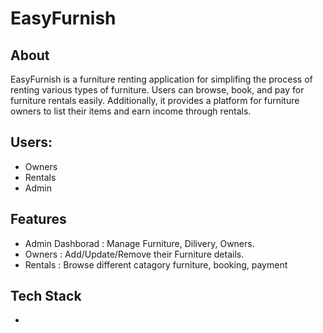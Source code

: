 
# EasyFurnish

## About

EasyFurnish is a furniture renting application for simplifing the process of renting various types of furniture. Users can browse, book, and pay for furniture rentals easily. Additionally, it provides a platform for furniture owners to list their items and earn income through rentals.

## Users:
- Owners
- Rentals
- Admin

## Features
- Admin Dashborad : Manage Furniture, Dilivery, Owners.
- Owners : Add/Update/Remove their Furniture details.
- Rentals : Browse different catagory furniture, booking, payment

## Tech Stack
- 
